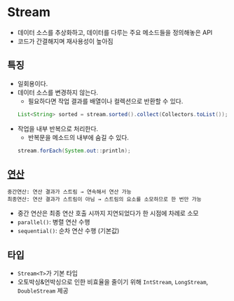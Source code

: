 # Stream
- 데이터 소스를 추상화하고, 데이터를 다루는 주요 메소드들을 정의해놓은 API
- 코드가 간결해지며 재사용성이 높아짐

## 특징
- 일회용이다.
- 데이터 소스를 변경하지 않는다.
  - 필요하다면 작업 결과를 배열이나 컬렉션으로 반환할 수 있다.
  ```java
  List<String> sorted = stream.sorted().collect(Collectors.toList());
  ```
- 작업을 내부 반복으로 처리한다.
  - 반복문을 메소드의 내부에 숨길 수 있다.
  ```java
  stream.forEach(System.out::println);
  ```
  
## [연산](https://docs.oracle.com/en/java/javase/11/docs/api/java.base/java/util/stream/Stream.html)

```
중간연산: 연산 결과가 스트림 → 연속해서 연산 가능
최종연산: 연산 결과가 스트림이 아님 → 스트림의 요소를 소모하므로 한 번만 가능
```
- 중간 연산은 최종 연산 호출 시까지 지연되었다가 한 시점에 차례로 소모
- `parallel()`: 병렬 연산 수행
- `sequential()`: 순차 연산 수행 (기본값)

## 타입
- `Stream<T>`가 기본 타입
- 오토박싱&언박싱으로 인한 비효율을 줄이기 위해 `IntStream`, `LongStream`, `DoubleStream` 제공


